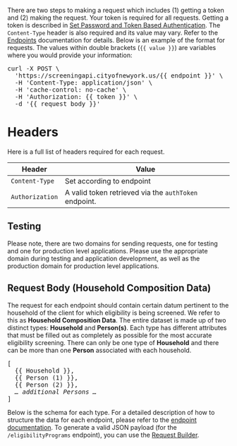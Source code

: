 There are two steps to making a request which includes (1) getting a token and (2) making the request. Your token is required for all requests. Getting a token is described in [Set Password and Token Based Authentication](set-password-and-token-based-authentication). The `Content-Type` header is also required and its value may vary. Refer to the [Endpoints](endpoints) documentation for details. Below is an example of the format for requests. The values within double brackets (`{{ value }}`) are variables where you would provide your information:

<div class="code-block"><pre>
curl -X POST \
  'https://screeningapi.cityofnewyork.us/{{ endpoint }}' \
  -H 'Content-Type: application/json' \
  -H 'cache-control: no-cache' \
  -H 'Authorization: {{ token }}' \
  -d '{{ request body }}'</pre></div>

# Headers

Here is a full list of headers required for each request.

| Header | Value |
|--------|-------|
| <code class="whitespace-no-wrap h5">Content-Type</code>  | Set according to endpoint |
| <code class="whitespace-no-wrap h5">Authorization</code> | A valid token retrieved via the <code class='code'>authToken</code> endpoint. |

## Testing

Please note, there are two domains for sending requests, one for testing and one for production level applications. Please use the appropriate domain during testing and application development, as well as the production domain for production level applications.

## Request Body (Household Composition Data)

The request for each endpoint should contain certain datum pertinent to the household of the client for which eligibility is being screened. We refer to this as **Household Composition Data**. The entire dataset is made up of two distinct types: **Household** and **Person(s)**. Each type has different attributes that must be filled out as completely as possible for the most accurate eligibility screening. There can only be one type of **Household** and there can be more than one **Person** associated with each household.

<div class="code-block"><pre>
[
  {{ Household }},
  {{ Person (1) }},
  {{ Person (2) }},
  <em>… additional Persons …</em>
]</pre></div>

Below is the schema for each type. For a detailed description of how to structure the data for each endpoint, please refer to the [endpoint documentation](endpoints). To generate a valid JSON payload (for the `/eligibilityPrograms` endpoint), you can use the [Request Builder](request-builder).